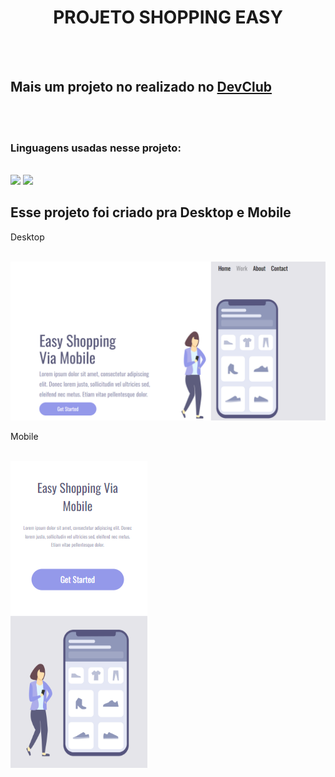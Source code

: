 <h1 align="center">PROJETO SHOPPING EASY</h1>
<br>
<br>
<h2>Mais um projeto no realizado no <a href="www.devclub.com.br/devclub">DevClub</a></h2> 
<br>
<br>
<h3>Linguagens usadas nesse projeto:</h3>
<br>
<img src="https://img.shields.io/badge/HTML-239120?style=for-the-badge&logo=html5&logoColor=white"/>
<img src="https://img.shields.io/badge/CSS3-1572B6?style=for-the-badge&logo=css3&logoColor=white"/>

<h2>Esse projeto foi criado pra Desktop e Mobile </h2>
<p>Desktop</p>
<br>
<img src="https://github.com/jboaraocwb/projeto-shopping-on/blob/main/assents/desktop.png?raw=true">
<br>
<p>Mobile</p>
<br>
<img src="https://github.com/jboaraocwb/projeto-shopping-on/blob/main/assents/mobile.png?raw=true">





